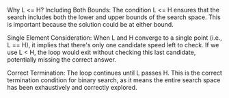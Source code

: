 Why L <= H?
Including Both Bounds: The condition L <= H ensures that the search includes both the lower and upper bounds of the search space. This is important because the solution could be at either bound.

Single Element Consideration: When L and H converge to a single point (i.e., L == H), it implies that there's only one candidate speed left to check. If we use L < H, the loop would exit without checking this last candidate, potentially missing the correct answer.

Correct Termination: The loop continues until L passes H. This is the correct termination condition for binary search, as it means the entire search space has been exhaustively and correctly explored.
